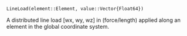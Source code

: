 ```
LineLoad(element::Element, value::Vector{Float64})
```

A distributed line load [wx, wy, wz] in (force/length) applied along an element in the global coordinate system.
